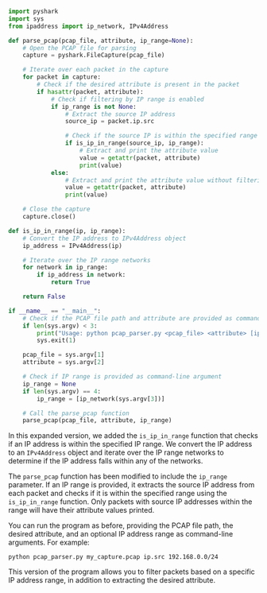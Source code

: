 ```python
import pyshark
import sys
from ipaddress import ip_network, IPv4Address

def parse_pcap(pcap_file, attribute, ip_range=None):
    # Open the PCAP file for parsing
    capture = pyshark.FileCapture(pcap_file)

    # Iterate over each packet in the capture
    for packet in capture:
        # Check if the desired attribute is present in the packet
        if hasattr(packet, attribute):
            # Check if filtering by IP range is enabled
            if ip_range is not None:
                # Extract the source IP address
                source_ip = packet.ip.src

                # Check if the source IP is within the specified range
                if is_ip_in_range(source_ip, ip_range):
                    # Extract and print the attribute value
                    value = getattr(packet, attribute)
                    print(value)
            else:
                # Extract and print the attribute value without filtering
                value = getattr(packet, attribute)
                print(value)

    # Close the capture
    capture.close()

def is_ip_in_range(ip, ip_range):
    # Convert the IP address to IPv4Address object
    ip_address = IPv4Address(ip)

    # Iterate over the IP range networks
    for network in ip_range:
        if ip_address in network:
            return True

    return False

if __name__ == "__main__":
    # Check if the PCAP file path and attribute are provided as command-line arguments
    if len(sys.argv) < 3:
        print("Usage: python pcap_parser.py <pcap_file> <attribute> [ip_range]")
        sys.exit(1)

    pcap_file = sys.argv[1]
    attribute = sys.argv[2]

    # Check if IP range is provided as command-line argument
    ip_range = None
    if len(sys.argv) == 4:
        ip_range = [ip_network(sys.argv[3])]

    # Call the parse_pcap function
    parse_pcap(pcap_file, attribute, ip_range)
```

In this expanded version, we added the `is_ip_in_range` function that checks if an IP address is within the specified IP range. We convert the IP address to an `IPv4Address` object and iterate over the IP range networks to determine if the IP address falls within any of the networks.

The `parse_pcap` function has been modified to include the `ip_range` parameter. If an IP range is provided, it extracts the source IP address from each packet and checks if it is within the specified range using the `is_ip_in_range` function. Only packets with source IP addresses within the range will have their attribute values printed.

You can run the program as before, providing the PCAP file path, the desired attribute, and an optional IP address range as command-line arguments. For example:

```
python pcap_parser.py my_capture.pcap ip.src 192.168.0.0/24
```

This version of the program allows you to filter packets based on a specific IP address range, in addition to extracting the desired attribute.